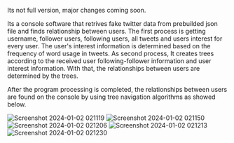 Its not full version, major changes coming soon.

Its a console software that retrives fake twitter data from prebuilded json file and finds relationship between users.  The first process is getting username, follower users, following users, all tweets and users interest for every user. 
The user's interest information is determined based on the frequency of word usage in tweets.
As second process, It creates trees according to the received user following-follower information and user interest information. With that, the relationships between users are determined by the trees. 

After the program processing is completed, the relationships between users are found on the console by using tree navigation algorithms as showed below.




![Screenshot 2024-01-02 021119](https://github.com/OGskrrt/XTwitter-Analysis/assets/135557803/f7981dd0-78b2-4731-ba5e-5d06c9d18a15)
![Screenshot 2024-01-02 021150](https://github.com/OGskrrt/XTwitter-Analysis/assets/135557803/955610a5-44e0-4ff4-acde-cf058301d84c)
![Screenshot 2024-01-02 021206](https://github.com/OGskrrt/XTwitter-Analysis/assets/135557803/fe460690-0417-495b-9981-7754b6b4e647)
![Screenshot 2024-01-02 021213](https://github.com/OGskrrt/XTwitter-Analysis/assets/135557803/98bec774-b859-494c-9320-ec1b64373d7d)
![Screenshot 2024-01-02 021230](https://github.com/OGskrrt/XTwitter-Analysis/assets/135557803/92001ea7-61a7-4569-b33e-1287541f58f9)
